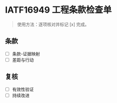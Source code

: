 # IATF16949 工程条款检查单

> 使用方法：逐项核对并标记 [x] 完成。

## 条款

- [ ] 条款-证据映射
- [ ] 差距与行动

## 复核

- [ ] 有效性验证
- [ ] 持续改进
